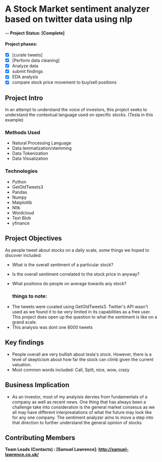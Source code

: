 # **A Stock Market sentiment analyzer based on twitter data using nlp**
#### -- Project Status: [Complete]
#### Project phases:
- [x] [curate tweets]
- [x] [Perform data cleaning]
- [x] Analyze data
- [x] submit findings
- [x] EDA analysis
- [x] compare stock price movement to buy/sell positions

## Project Intro
In an attempt to understand the voice of investors, this project seeks to understand the contextual language used on specific stocks. (Tesla in this example) 

### Methods Used
* Natural Processing Language
* Data lemmatization/stemming
* Data Tokenization
* Data Visualization

### Technologies
* Python
* GetOldTweets3
* Pandas
* Numpy
* Matplotlib
* Nltk
* Wordcloud 
* Text Blob
* yfinance

## Project Objectives
As people tweet about stocks on a daily scale, some things we hoped to discover included:

- What is the overall sentiment of a particular stock?
- Is the overall sentiment correlated to the stock price in anyway?
- What positions do people on average towards any stock?

    ### things to note:

* The tweets were curated using GetOldTweets3. Twitter's API wasn't used as we found it to be very limited in its capabilities as a free user. This project does open up the question to what the sentiment is like on a grand scale.
* This analysis was dont one 8000 tweets

## Key findings
- People overall are very bullish about tesla's stock. However, there is a level of skepticism about how far the stock can climb given the current valuation.
- Most common words included: Call, Split, nice, wow, crazy

## Business Implication
- As an investor, most of my analyisis dervies from fundamentals of a company as well as recent news. One thing that has always been a challenge take into consideration is the general market consesus as we all may have different interpreatations of what the future may look like for any one company. The sentiment analyzer aims to move a step into that direction to further understand the general opinion of stocks 

## Contributing  Members

**Team Leads (Contacts) : [Samuel Lawrence]: http://samuel-lawrence.co.uk/**
